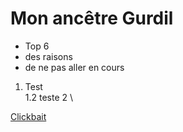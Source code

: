 # Mon ancêtre Gurdil

* Top 6
* des raisons
* de ne pas aller en cours

1. Test                   
       1.2 teste 2 \
       
[Clickbait](www.google.com)
